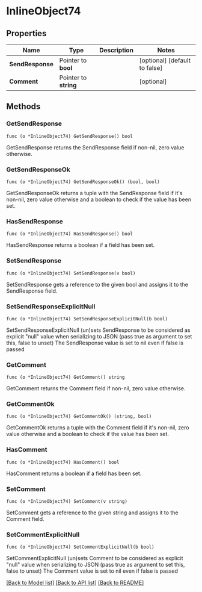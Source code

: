 # InlineObject74

## Properties

Name | Type | Description | Notes
------------ | ------------- | ------------- | -------------
**SendResponse** | Pointer to **bool** |  | [optional] [default to false]
**Comment** | Pointer to **string** |  | [optional] 

## Methods

### GetSendResponse

`func (o *InlineObject74) GetSendResponse() bool`

GetSendResponse returns the SendResponse field if non-nil, zero value otherwise.

### GetSendResponseOk

`func (o *InlineObject74) GetSendResponseOk() (bool, bool)`

GetSendResponseOk returns a tuple with the SendResponse field if it's non-nil, zero value otherwise
and a boolean to check if the value has been set.

### HasSendResponse

`func (o *InlineObject74) HasSendResponse() bool`

HasSendResponse returns a boolean if a field has been set.

### SetSendResponse

`func (o *InlineObject74) SetSendResponse(v bool)`

SetSendResponse gets a reference to the given bool and assigns it to the SendResponse field.

### SetSendResponseExplicitNull

`func (o *InlineObject74) SetSendResponseExplicitNull(b bool)`

SetSendResponseExplicitNull (un)sets SendResponse to be considered as explicit "null" value
when serializing to JSON (pass true as argument to set this, false to unset)
The SendResponse value is set to nil even if false is passed
### GetComment

`func (o *InlineObject74) GetComment() string`

GetComment returns the Comment field if non-nil, zero value otherwise.

### GetCommentOk

`func (o *InlineObject74) GetCommentOk() (string, bool)`

GetCommentOk returns a tuple with the Comment field if it's non-nil, zero value otherwise
and a boolean to check if the value has been set.

### HasComment

`func (o *InlineObject74) HasComment() bool`

HasComment returns a boolean if a field has been set.

### SetComment

`func (o *InlineObject74) SetComment(v string)`

SetComment gets a reference to the given string and assigns it to the Comment field.

### SetCommentExplicitNull

`func (o *InlineObject74) SetCommentExplicitNull(b bool)`

SetCommentExplicitNull (un)sets Comment to be considered as explicit "null" value
when serializing to JSON (pass true as argument to set this, false to unset)
The Comment value is set to nil even if false is passed

[[Back to Model list]](../README.md#documentation-for-models) [[Back to API list]](../README.md#documentation-for-api-endpoints) [[Back to README]](../README.md)



